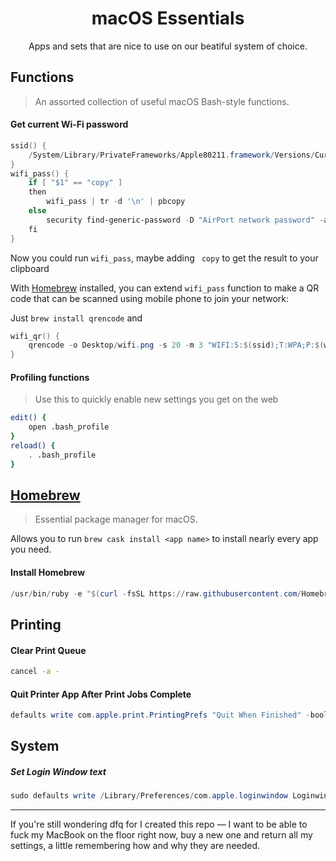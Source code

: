 <h1 align="center">macOS Essentials</h1>

<p align="center">Apps and sets that are nice to use on our beatiful system of choice.</p>

## Functions

> An assorted collection of useful macOS Bash-style functions.

#### Get current Wi-Fi password

```powershell
ssid() {
	/System/Library/PrivateFrameworks/Apple80211.framework/Versions/Current/Resources/airport -I | awk '/ SSID/ {print substr($0, index($0, $2))}'
}
wifi_pass() {
	if [ "$1" == "copy" ]
	then	
		wifi_pass | tr -d '\n' | pbcopy
	else
		security find-generic-password -D "AirPort network password" -a "$(ssid)" -gw
	fi
}
```

Now you could run `wifi_pass`, maybe adding ` copy` to get the result to your clipboard



With [Homebrew](#Homebrew) installed, you can extend `wifi_pass` function to make a QR code that can be scanned using mobile phone to join your network:

Just `brew install qrencode` and

```powershell
wifi_qr() {
    qrencode -o Desktop/wifi.png -s 20 -m 3 "WIFI:S:$(ssid);T:WPA;P:$(wifi_pass);;"
}
```

#### Profiling functions

> Use this to quickly enable new settings you get on the web

```bash
edit() {
    open .bash_profile
}
reload() {
    . .bash_profile
}
```



## [Homebrew](https://brew.sh/)

> Essential package manager for macOS.

Allows you to run `brew cask install <app name>` to install nearly every app you need.

#### Install Homebrew

```powershell
/usr/bin/ruby -e "$(curl -fsSL https://raw.githubusercontent.com/Homebrew/install/master/install)"
```



## Printing

#### Clear Print Queue

```bash
cancel -a -
```

#### Quit Printer App After Print Jobs Complete

```powershell
defaults write com.apple.print.PrintingPrefs "Quit When Finished" -bool true
```



## System

##### Set Login Window text

```powershell
sudo defaults write /Library/Preferences/com.apple.loginwindow LoginwindowText "Can't touch this..."
```



---

If you're still wondering dfq for I created this repo — I want to be able to fuck my MacBook on the floor right now, buy a new one and return all my settings, a little remembering how and why they are needed.

